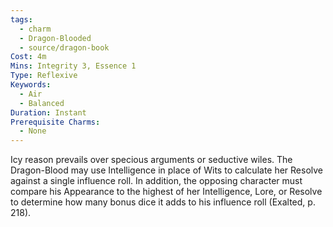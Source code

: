 ```yaml
---
tags:
  - charm
  - Dragon-Blooded
  - source/dragon-book
Cost: 4m
Mins: Integrity 3, Essence 1
Type: Reflexive
Keywords:
  - Air
  - Balanced
Duration: Instant
Prerequisite Charms:
  - None
---
```

Icy reason prevails over specious arguments or seductive wiles. The Dragon-Blood may use Intelligence in place of Wits to calculate her Resolve against a single influence roll. In addition, the opposing character must compare his Appearance to the highest of her Intelligence, Lore, or Resolve to determine how many bonus dice it adds to his influence roll (Exalted, p. 218).